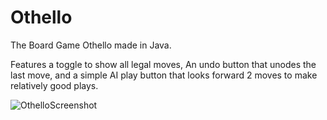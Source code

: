 # Othello
The Board Game Othello made in Java. 

Features a toggle to show all legal moves, An undo button that unodes the last move, and a simple AI play button that looks forward 2 moves to make relatively good plays. 

![OthelloScreenshot](https://github.com/user-attachments/assets/5d76eef2-e34f-4d9b-a1d2-0d59ff448212)
